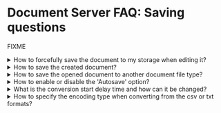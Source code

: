 # Document Server FAQ: Saving questions

FIXME

<details>
    <summary>How to forcefully save the document to my storage when editing it?</summary>

Normally the final document version is compiled once all the users editing it close the document and the delay time (about 10 seconds) passes. But this behavior can be overriden. To do that the **forcesave** option is available.

There are several ways to initiate forced saving:

* Sending the request to the [document command service](https://api.onlyoffice.com/editors/command), using the **forcesave** value for the c parameter:

```js
{
    "c": "forcesave",
    "key": "Khirz6zTPdfd7",
    "userdata": "sample userdata"
}
```

* Enabling the [editorConfig.customization.forcesave](https://api.onlyoffice.com/editors/config/editor/customization#forcesave) setting to **true** in the editor initialization configuration:

```js
var docEditor = new DocsAPI.DocEditor("placeholder", {
    "editorConfig": {
        "customization": {
            "forcesave": false,
            ...
        },
        ...
    },
    ...
});
```

* Enabling the repeating forcesave start in the **default.json** Document Server configuration file:

```js
{
    "services": {
        "CoAuthoring": {
            "autoAssembly": {
                "enable": true,
                "interval": "5m"
            }
        }
    }
}
```

Depending on which type of forced saving you need, you can select the correct implementation. More information about this can be found at [this page](https://api.onlyoffice.com/editors/save#forcesave).

</details>

<details>
    <summary>How to save the created document?</summary>

Please see the [Saving file](https://api.onlyoffice.com/editors/save) section to find out how file saving works in Document Server and what is needed to save the created document.

</details>

<details>
    <summary>How to save the opened document to another document file type?</summary>

To save the opened document to a format different from the default Office Open XML one, the POST request must be sent to the **document conversion service**.

The details of how the conversion works and why it is needed can be found in the [this section](https://api.onlyoffice.com/editors/conversion). The POST request parameters and available responses to it can be found [here](https://api.onlyoffice.com/editors/conversionapi).

</details>

<details>
    <summary>How to enable or disable the 'Autosave' option?</summary>

The **Autosave** option is enabled by default. To disable it, you need to set the [editorConfig.customization.autosave](https://api.onlyoffice.com/editors/config/editor/customization#autosave) parameter in the document configuration to **false**:

```js
var docEditor = new DocsAPI.DocEditor("placeholder", {
    "editorConfig": {
        "customization": {
            "autosave": false,
            ...
        },
        ...
    },
    ...
});
```

>Please note, that disabling the **Autosave** will also disable the **Fast** co-editing mode which only works with the automatic document saving enabled.

Further information about the autosaving can be found [at this page](https://api.onlyoffice.com/editors/config/editor/customization#autosave).

</details>

<details>
    <summary>What is the conversion start delay time and how can it be changed?</summary>

Normally the document is not physically saved to the computer hard disk drive in the compiled form when it is being edited. Once the editing is done and all the users who work on the document close it, the file is converted to the Office Open XML format and saved to disk.

After that the **document editing service** informs the **document storage service** that the file is ready and can be downloaded.

The time between the end of the editing and the conversion start is set in the **default.json** configuration file (5000 milliseconds or 5 seconds by default) and can be changed:

```js
{
    "services": {
        "CoAuthoring": {
            "server": {
                "savetimeoutdelay": 5000
            }
        }
    }
}
```

Further information about the conversion start delay can be found [at this page](https://api.onlyoffice.com/editors/save).

</details>

<details>
    <summary>How to specify the encoding type when converting from the csv or txt formats?</summary>

To preserve the readability of a **txt** or **csv** file, you might need to set the encoding it was initially saved with. This might be useful in case the characters different from the base latin letters (umlauted letters like ä, ö, ü, letters with accents, cyrillic letters and so on) are used in the file.

For this purpose the POST request with the parameters set in the request body is sent to the **document conversion service**:

```js
{
    "codePage": 65001,
    "filetype": "txt",
    "key": "Khirz6zTPdfd7",
    "outputtype": "docx",
    "title": "Example Document Title.docx",
    "url": "https://example.com/url-to-example-document.txt"
}
```

Further information about using the codepage during conversion can be found [at this page](https://api.onlyoffice.com/editors/conversionapi#codePage).

</details>
